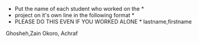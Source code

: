 * Put the name of each student who worked on the *
* project on it's own line in the following format *
* PLEASE DO THIS EVEN IF YOU WORKED ALONE *
lastname,firstname

Ghosheh,Zain
Okoro, Achraf